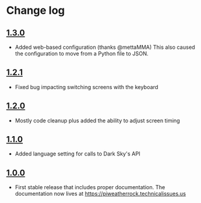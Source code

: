 # Change log

## [1.3.0](https://github.com/genebean/PiWeatherRock/tree/1.3.0)

- Added web-based configuration (thanks @mettaMMA)
  This also caused the configuration to move from a Python file to JSON.

## [1.2.1](https://github.com/genebean/PiWeatherRock/tree/1.2.1)

- Fixed bug impacting switching screens with the keyboard

## [1.2.0](https://github.com/genebean/PiWeatherRock/tree/1.2.0)

- Mostly code cleanup plus added the ability to adjust screen timing

## [1.1.0](https://github.com/genebean/PiWeatherRock/tree/1.1.0)

- Added language setting for calls to Dark Sky's API

## [1.0.0](https://github.com/genebean/PiWeatherRock/tree/1.0.0)

- First stable release that includes proper documentation.
  The documentation now lives at https://piweatherrock.technicalissues.us


